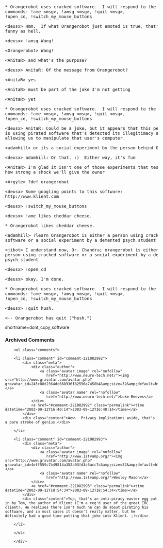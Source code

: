 <pre>* Orangerobot uses cracked software.  I will respond to the following
commands: !ame &lt;msg&gt;, !amsg &lt;msg&gt;, !quit &lt;msg&gt;,
!open_cd, !switch_my_mouse_buttons

&lt;deusx&gt; Hmm.  If what Orangerobot just emoted is true, that's
funny as hell.

&lt;deusx&gt; !amsg Wang!

&lt;Orangerobot&gt; Wang!

&lt;AnitaR&gt; and what's the purpose?

&lt;deusx&gt; AnitaR: Of the message from Orangerobot?

&lt;AnitaR&gt; yes

&lt;AnitaR&gt; must be part of the joke I'm not getting

&lt;AnitaR&gt; yet

* Orangerobot uses cracked software.  I will respond to the following
commands: !ame &lt;msg&gt;, !amsg &lt;msg&gt;, !quit &lt;msg&gt;,
!open_cd, !switch_my_mouse_buttons

&lt;deusx&gt; AnitaR: Could be a joke, but it appears that this person
is using pirated software that's detected its illegitimacy and is
allowing us to manipulate that user's computer.

&lt;adamhill&gt; or its a social experiment by the person behind OR :)

&lt;deusx&gt; adamhill: Or that. :)  Either way, it's fun

&lt;AnitaR&gt; I'm glad it isn't one of those experiments that tests
how strong a shock we'll give the owner

&lt;Argyle&gt; ?def orangerobot

&lt;deusx&gt; Some googling points to this software:
http://www.klient.com

&lt;deusx&gt; !switch_my_mouse_buttons

&lt;deusx&gt; !ame likes cheddar cheese.

* Orangerobot likes cheddar cheese.

&lt;adamhill&gt; ?learn Orangerobot is either a person using cracked
software or a social experiment by a demented psych student

&lt;jibot&gt; I understand now, Dr. Chandra; orangerobot is either a
person using cracked software or a social experiment by a demented
psych student

&lt;deusx&gt; !open_cd

&lt;deusx&gt; okay, I'm done.

* Orangerobot uses cracked software.  I will respond to the following
commands: !ame &lt;msg&gt;, !amsg &lt;msg&gt;, !quit &lt;msg&gt;,
!open_cd, !switch_my_mouse_buttons

&lt;deusx&gt; !quit hush.

&lt;-- Orangerobot has quit ("hush.")</pre>
<!--more-->
shortname=dont_copy_software

<div id="comments" class="comments archived-comments">
            <h3>Archived Comments</h3>
            
        <ul class="comments">
            
        <li class="comment" id="comment-221082992">
            <div class="meta">
                <div class="author">
                    <a class="avatar image" rel="nofollow" 
                       href="http://www.neuro-tech.net/"><img src="http://www.gravatar.com/avatar.php?gravatar_id=245c88d2364dc668936f82556a7458b4&amp;size=32&amp;default=http://mediacdn.disqus.com/1320279820/images/noavatar32.png"/></a>
                    <a class="avatar name" rel="nofollow" 
                       href="http://www.neuro-tech.net/">Luke Reeves</a>
                </div>
                <a href="#comment-221082992" class="permalink"><time datetime="2003-09-12T16:40:14">2003-09-12T16:40:14</time></a>
            </div>
            <div class="content">Wow.  Privacy implications aside, that's a pure stroke of genius.</div>
            
        </li>
    
        <li class="comment" id="comment-221082993">
            <div class="meta">
                <div class="author">
                    <a class="avatar image" rel="nofollow" 
                       href="http://www.1stvamp.org/"><img src="http://www.gravatar.com/avatar.php?gravatar_id=4eff559c7b49814a352a93fd3c6acc7c&amp;size=32&amp;default=http://mediacdn.disqus.com/1320279820/images/noavatar32.png"/></a>
                    <a class="avatar name" rel="nofollow" 
                       href="http://www.1stvamp.org/">Wesley Mason</a>
                </div>
                <a href="#comment-221082993" class="permalink"><time datetime="2003-09-12T18:54:34">2003-09-12T18:54:34</time></a>
            </div>
            <div class="content">Yup, that's an anti-piracy easter egg put in by Tom, the author of Klient (I'm a reg'd user of the great IRC client). He realises there isn't much he can do about pirating his software, and in most cases it doesn't really matter, but he definitely had a good time putting that joke into Klient. ;)</div>
            
        </li>
    
        </ul>
    
        </div>
    